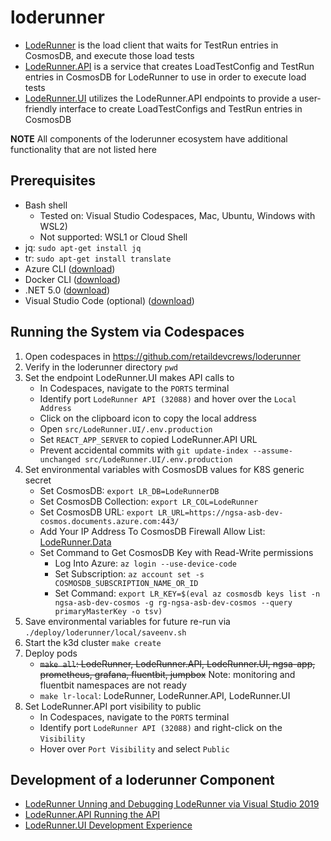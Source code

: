 # loderunner

- [LodeRunner](./src/LodeRunner/README.md) is the load client that waits for TestRun entries in CosmosDB, and execute those load tests
- [LodeRunner.API](./src/LodeRunner.API/README.md) is a service that creates LoadTestConfig and TestRun entries in CosmosDB for LodeRunner to use in order to execute load tests
- [LodeRunner.UI](./src/LodeRunner.UI/README.md) utilizes the LodeRunner.API endpoints to provide a user-friendly interface to create LoadTestConfigs and TestRun entries in CosmosDB

**NOTE** All components of the loderunner ecosystem have additional functionality that are not listed here

## Prerequisites

- Bash shell
  - Tested on: Visual Studio Codespaces, Mac, Ubuntu, Windows with WSL2)
  - Not supported: WSL1 or Cloud Shell
- jq: `sudo apt-get install jq`
- tr: `sudo apt-get install translate`
- Azure CLI ([download](https://docs.microsoft.com/en-us/cli/azure/install-azure-cli?view=azure-cli-latest))
- Docker CLI ([download](https://docs.docker.com/install/))
- .NET 5.0 ([download](https://docs.microsoft.com/en-us/dotnet/core/install/))
- Visual Studio Code (optional) ([download](https://code.visualstudio.com/download))

## Running the System via Codespaces

1. Open codespaces in <https://github.com/retaildevcrews/loderunner>
2. Verify in the loderunner directory `pwd`
3. Set the endpoint LodeRunner.UI makes API calls to
   - In Codespaces, navigate to the `PORTS` terminal
   - Identify port `LodeRunner API (32088)` and hover over the `Local Address`
   - Click on the clipboard icon to copy the local address
   - Open `src/LodeRunner.UI/.env.production`
   - Set `REACT_APP_SERVER` to copied LodeRunner.API URL
   - Prevent accidental commits with `git update-index --assume-unchanged src/LodeRunner.UI/.env.production`
4. Set environmental variables with CosmosDB values for K8S generic secret
   - Set CosmosDB: `export LR_DB=LodeRunnerDB`
   - Set CosmosDB Collection: `export LR_COL=LodeRunner`
   - Set CosmosDB URL: `export LR_URL=https://ngsa-asb-dev-cosmos.documents.azure.com:443/`
   - Add Your IP Address To CosmosDB Firewall Allow List: [LodeRunner.Data](./src/LodeRunner.Data/README.md#solution)
   - Set Command to Get CosmosDB Key with Read-Write permissions
     - Log Into Azure: `az login --use-device-code`
     - Set Subscription: `az account set -s COSMOSDB_SUBSCRIPTION_NAME_OR_ID`
     - Set Command: `export LR_KEY=$(eval az cosmosdb keys list -n ngsa-asb-dev-cosmos -g rg-ngsa-asb-dev-cosmos --query primaryMasterKey -o tsv)`
5. Save environmental variables for future re-run via `./deploy/loderunner/local/saveenv.sh`
6. Start the k3d cluster `make create`
7. Deploy pods
   - ~~`make all`: LodeRunner, LodeRunner.API, LodeRunner.UI, ngsa-app, prometheus, grafana, fluentbit, jumpbox~~ Note: monitoring and fluentbit namespaces are not ready
   - `make lr-local`: LodeRunner, LodeRunner.API, LodeRunner.UI
8. Set LodeRunner.API port visibility to public
   - In Codespaces, navigate to the `PORTS` terminal
   - Identify port `LodeRunner API (32088)` and right-click on the `Visibility`
   - Hover over `Port Visibility` and select `Public`

## Development of a loderunner Component

- [LodeRunner Unning and Debugging LodeRunner via Visual Studio 2019](./src/LodeRunner/README.md#running-and-debugging-loderunner-via-visual-studio-2019)
- [LodeRunner.API Running the API](./src/LodeRunner.API/README.md#running-the-api)
- [LodeRunner.UI Development Experience](./src/LodeRunner.UI/README.md#development-experience)
